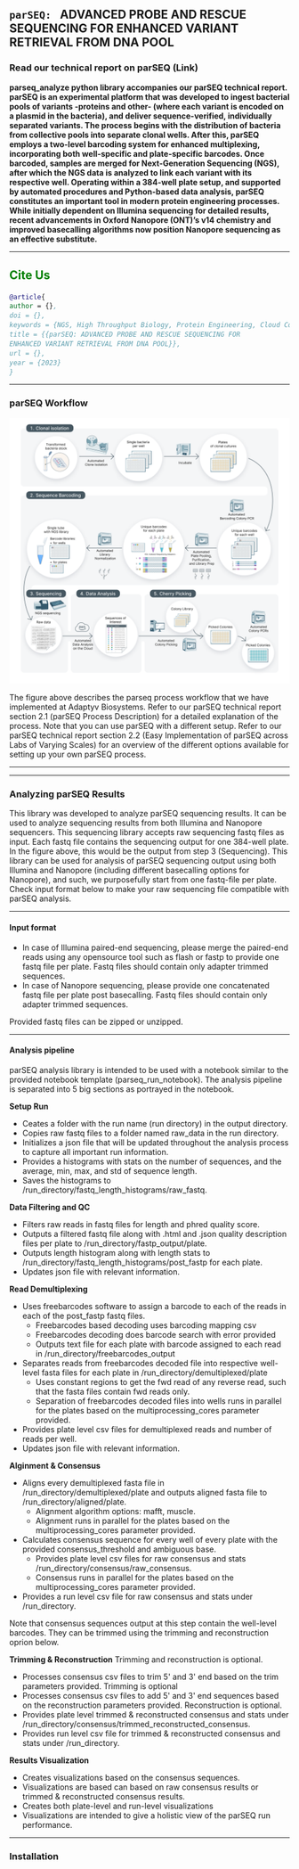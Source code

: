 `parSEQ: ` **ADVANCED PROBE AND RESCUE SEQUENCING FOR
ENHANCED VARIANT RETRIEVAL FROM DNA POOL**
---------
### Read our technical report on parSEQ (Link)


**parseq_analyze python library accompanies our parSEQ technical report. parSEQ is an experimental platform that was developed to ingest bacterial pools of variants -proteins and other- (where each variant is encoded on a plasmid in the bacteria), and deliver sequence-verified, individually separated variants. The process begins with the distribution of bacteria from collective pools into separate clonal wells. After this, parSEQ employs a two-level barcoding system for enhanced multiplexing, incorporating both well-specific and plate-specific barcodes. Once barcoded, samples are merged for Next-Generation Sequencing (NGS), after which the NGS data is analyzed to link each variant with its respective well. Operating within a 384-well plate setup, and supported by automated procedures and Python-based data analysis, parSEQ constitutes an important tool in modern protein engineering processes. While initially dependent on Illumina sequencing for detailed results, recent advancements in Oxford Nanopore (ONT)’s v14 chemistry and improved basecalling algorithms now position Nanopore sequencing as an effective substitute.**

--------

<h2 style="color:green;">Cite Us</h2>

```bibtex
@article{
author = {},
doi = {},
keywords = {NGS, High Throughput Biology, Protein Engineering, Cloud Computing, Automation, Sequence-Function Landscapes},,
title = {{parSEQ: ADVANCED PROBE AND RESCUE SEQUENCING FOR
ENHANCED VARIANT RETRIEVAL FROM DNA POOL}},
url = {},
year = {2023}
}
```


-------

### parSEQ Workflow
![parSEQ Process Workflow](images/parseq-process-workflow.png)

The figure above describes the parseq process workflow that we have implemented at Adaptyv Biosystems. Refer to our parSEQ technical report section 2.1 (parSEQ Process Description) for a detailed explanation of the process. Note that you can use parSEQ with a different setup. Refer to our parSEQ technical report section 2.2 (Easy Implementation of parSEQ across Labs of Varying Scales) for an overview of the different options available for setting up your own parSEQ process.

-------------------
-------------------

### Analyzing parSEQ Results

This library was developed to analyze parSEQ sequencing results. It can be used to analyze sequencing results from both Illumina and Nanopore sequencers. This sequencing library accepts raw sequencing fastq files as input. Each fastq file contains the sequencing output for one 384-well plate. In the figure above, this would be the output from step 3 (Sequencing).
This library can be used for analysis of parSEQ sequencing output using both Illumina and Nanopore (including different basecalling options for Nanopore), and such, we purposefully start from one fastq-file per plate. Check input format below to make your raw sequencing file compatible with parSEQ analysis.

-------------------

#### Input format

- In case of Illumina paired-end sequencing, please merge the paired-end reads using any opensource tool such as flash or fastp to provide one fastq file per plate. Fastq files should contain only adapter trimmed sequences.
- In case of Nanopore sequencing, please provide one concatenated fastq file per plate post basecalling. Fastq files should contain only adapter trimmed sequences.

Provided fastq files can be zipped or unzipped.

-------------------

#### Analysis pipeline

parSEQ analysis library is intended to be used with a notebook similar to the provided notebook template (parseq_run_notebook). The analysis pipeline is separated into 5 big sections as portrayed in the notebook. 

**Setup Run**
- Ceates a folder with the run name (run directory) in the output directory.
- Copies raw fastq files to a folder named raw_data in the run directory.
- Initializes a json file that will be updated throughout the analysis process to capture all important run information.
- Provides a histograms with stats on the number of sequences, and the average, min, max, and std of sequence length.
- Saves the histograms to /run_directory/fastq_length_histograms/raw_fastq.

**Data Filtering and QC**
- Filters raw reads in fastq files for length and phred quality score.
- Outputs a filtered fastq file along with .html and .json quality description files per plate to  /run_directory/fastp_output/plate.
- Outputs length histogram along with length stats to /run_directory/fastq_length_histograms/post_fastp for each plate.
- Updates json file with relevant information.

**Read Demultiplexing**
- Uses freebarcodes software to assign a barcode to each of the reads in each of the post_fastp fastq files.
    - Freebarcodes based decoding uses barcoding mapping csv
    - Freebarcodes decoding does barcode search with error provided
    - Outputs text file for each plate with barcode assigned to each read in /run_directory/freebarcodes_output
- Separates reads from freebarcodes decoded file into respective well-level fasta files for each plate in /run_directory/demultiplexed/plate
    - Uses constant regions to get the fwd read of any reverse read, such that the fasta files contain fwd reads only.
    - Separation of freebarcodes decoded files into wells runs in parallel for the plates based on the multiprocessing_cores parameter provided.
- Provides plate level csv files for demultiplexed reads and number of reads per well.
- Updates json file with relevant information.

**Alginment & Consensus**

- Aligns every demultiplexed fasta file in  /run_directory/demultiplexed/plate and outputs aligned fasta file to /run_directory/aligned/plate.
    - Alignment algorithm options: mafft, muscle.
    - Alignment runs in parallel for the plates based on the multiprocessing_cores parameter provided.
- Calculates consensus sequence for every well of every plate with the provided consensus_threshold and ambiguous base.
    - Provides plate level csv files for raw consensus and stats /run_directory/consensus/raw_consensus.
    - Consensus runs in parallel for the plates based on the multiprocessing_cores parameter provided.
- Provides a run level csv file for raw consensus and stats under /run_directory.

Note that consensus sequences output at this step contain the well-level barcodes. They can be trimmed using the trimming and reconstruction oprion below.

**Trimming & Reconstruction**
Trimming and reconstruction is optional.
- Processes consensus csv files to trim 5' and 3' end based on the trim parameters provided. Trimming is optional
- Processes consensus csv files to add 5' and 3' end sequences based on the reconstruction parameters provided. Reconstruction is optional.
- Provides plate level trimmed & reconstructed consensus and stats under /run_directory/consensus/trimmed_reconstructed_consensus.
- Provides run level csv file for trimmed & reconstructed consensus and stats under /run_directory.

**Results Visualization**
- Creates visualizations based on the consensus sequences.
- Visualizations are based can based on raw consensus results or trimmed & reconstructed consensus results.
- Creates both plate-level and run-level visualizations
- Visualizations are intended to give a holistic view of the parSEQ run performance.

-------------------
### Installation






